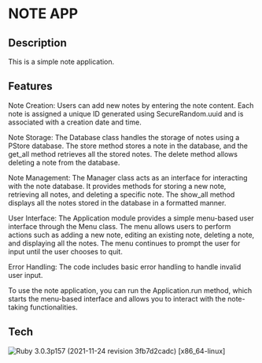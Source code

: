 # NOTE APP
## Description
This is a simple note application.
## Features
Note Creation: Users can add new notes by entering the note content. Each note is assigned a unique ID generated using SecureRandom.uuid and is associated with a creation date and time.

Note Storage: The Database class handles the storage of notes using a PStore database. The store method stores a note in the database, and the get_all method retrieves all the stored notes. The delete method allows deleting a note from the database.

Note Management: The Manager class acts as an interface for interacting with the note database. It provides methods for storing a new note, retrieving all notes, and deleting a specific note. The show_all method displays all the notes stored in the database in a formatted manner.

User Interface: The Application module provides a simple menu-based user interface through the Menu class. The menu allows users to perform actions such as adding a new note, editing an existing note, deleting a note, and displaying all the notes. The menu continues to prompt the user for input until the user chooses to quit.

Error Handling: The code includes basic error handling to handle invalid user input.

To use the note application, you can run the Application.run method, which starts the menu-based interface and allows you to interact with the note-taking functionalities.









## Tech
![Ruby](https://img.shields.io/badge/Ruby-CC342D?style=for-the-badge&logo=ruby&logoColor=white) 3.0.3p157 (2021-11-24 revision 3fb7d2cadc) [x86_64-linux]
